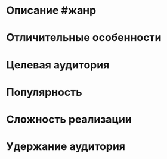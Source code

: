 # Описание  #жанр
# Отличительные особенности
# Целевая аудитория
# Популярность
# Сложность реализации
# Удержание аудитория